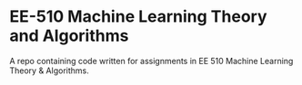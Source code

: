 # EE-510 Machine Learning Theory and Algorithms
A repo containing code written for assignments in EE 510 Machine Learning Theory &amp; Algorithms.
